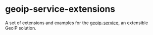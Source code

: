 # geoip-service-extensions

A set of extensions and examples for the [geoip-service](https://github.com/wisepythagoras/geoip-service), an extensible GeoIP solution.
